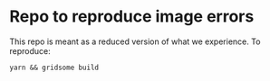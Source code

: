 # Repo to reproduce image errors

This repo is meant as a reduced version of what we experience. To reproduce:
```
yarn && gridsome build
```